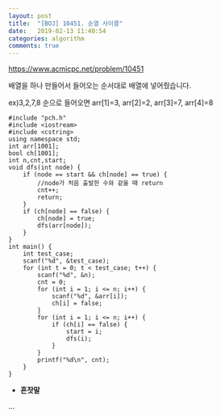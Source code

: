 ```yaml
---
layout: post
title:  "[BOJ] 10451. 순열 사이클"
date:   2019-02-13 11:40:54
categories: algorithm
comments: true
---
```


https://www.acmicpc.net/problem/10451

배열을 하나 만들어서 들어오는 순서대로 배열에 넣어줬습니다.

ex)3,2,7,8 순으로 들어오면 arr[1]=3, arr[2]=2, arr[3]=7, arr[4]=8



~~~
#include "pch.h"
#include <iostream>
#include <cstring>
using namespace std;
int arr[1001];
bool ch[1001];
int n,cnt,start;
void dfs(int node) {
	if (node == start && ch[node] == true) {
		//node가 처음 출발한 수와 같을 때 return
		cnt++;
		return;
	}
	if (ch[node] == false) {
		ch[node] = true;
		dfs(arr[node]);
	}
}
int main() {
	int test_case;
	scanf("%d", &test_case);
	for (int t = 0; t < test_case; t++) {
		scanf("%d", &n);
		cnt = 0;
		for (int i = 1; i <= n; i++) {
			scanf("%d", &arr[i]);
			ch[i] = false;
		}
		for (int i = 1; i <= n; i++) {
			if (ch[i] == false) {
				start = i;
				dfs(i);
			}
		}
		printf("%d\n", cnt);
	}
}
~~~

- **혼잣말**

...

